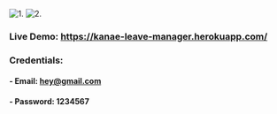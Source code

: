 ![1.](https://user-images.githubusercontent.com/64493268/129399314-a47061a2-7297-45b0-a02d-4918fbba2635.png)
![2.](https://user-images.githubusercontent.com/64493268/129399319-3f4b86e2-ce6c-4c9c-b5f1-06747b77a11e.png)

### Live Demo: https://kanae-leave-manager.herokuapp.com/

### Credentials: 
#### - Email: hey@gmail.com
#### - Password: 1234567
  
